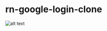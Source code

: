 # rn-google-login-clone

![alt text](https://github.com/shailnadkarni/[reponame]/blob/rn-google-login-clone/screenshot1.png?raw=true)
